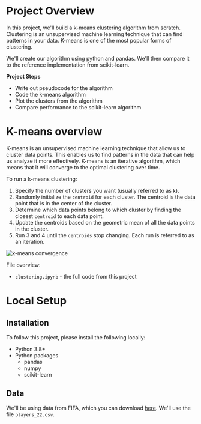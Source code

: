 # Project Overview

In this project, we'll build a k-means clustering algorithm from scratch.  Clustering is an unsupervised machine learning technique that can find patterns in your data.  K-means is one of the most popular forms of clustering.

We'll create our algorithm using python and pandas.  We'll then compare it to the reference implementation from scikit-learn.

**Project Steps**

* Write out pseudocode for the algorithm
* Code the k-means algorithm
* Plot the clusters from the algorithm
* Compare performance to the scikit-learn algorithm

# K-means overview

K-means is an unsupervised machine learning technique that allow us to cluster data points.  This enables us to find patterns in the data that can help us analyze it more effectively.  K-means is an iterative algorithm, which means that it will converge to the optimal clustering over time.

To run a k-means clustering:

1. Specify the number of clusters you want (usually referred to as `k`).
2. Randomly initialize the `centroid` for each cluster.  The centroid is the data point that is in the center of the cluster.  
3. Determine which data points belong to which cluster by finding the closest `centroid` to each data point.
4. Update the centroids based on the geometric mean of all the data points in the cluster.
5. Run 3 and 4 until the `centroids` stop changing.  Each run is referred to as an iteration.

![k-means convergence](images/K-means_convergence.gif)


File overview:

* `clustering.ipynb` - the full code from this project

# Local Setup

## Installation

To follow this project, please install the following locally:

* Python 3.8+
* Python packages
    * pandas
    * numpy
    * scikit-learn


## Data

We'll be using data from FIFA, which you can download [here](https://www.kaggle.com/datasets/stefanoleone992/fifa-22-complete-player-dataset).  We'll use the file `players_22.csv`.